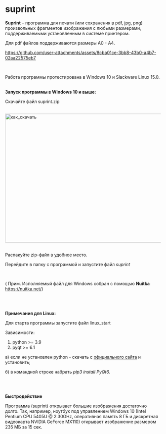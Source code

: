 # suprint 

**Suprint** – программа для печати (или сохранения в pdf, jpg, png) произвольных фрагментов изображения с любыми размерами, поддерживаемыми установленным в системе принтером.

Для pdf  файлов поддерживаются размеры А0 - А4.
<br>

https://github.com/user-attachments/assets/8cba01ce-3bb8-43b0-a4b7-02aa22575eb7

<br>

Работа программы протестирована в Windows 10 и Slackware Linux 15.0.
<br>
<br>

**Запуск программы в Windows 10 и выше:**

Скачайте файл suprint.zip
<br>
<br>

<img width="552" height="416" alt="как_скачать" src="https://github.com/user-attachments/assets/e119ab05-4921-4643-9aa9-893eee9345be" />


<br>
<br>

Распакуйте zip-файл в удобное место. 

Перейдите в папку с программой и запустите файл *suprint*

<br>

( Прим. Исполняемый файл для Windows собран с помощью **Nuitka**  https://nuitka.net/) 

<br>
<br>

**Примечания для Linux:**

Для старта программы запустите файл linux_start

Зависимости:
1. python >= 3.9
2. pyqt >= 6.1

а) если не установлен python - скачать с [официального сайта](https://www.python.org/downloads/) и установить;

б) в командной строке набрать *pip3 install PyQt6.*

<br>
<br>

**Быстродействие**

Программа (suprint) открывает большие изображения достаточно долго.
Так, например, ноутбук под управлением Windows 10 (Intel Pentium CPU 5405U @ 2.30GHz, оперативная память 8 ГБ и дискретная видеокарта NVIDIA GeForce MX110) открывает изображение размером 235 МБ за 15 сек.
